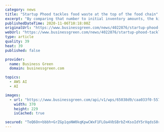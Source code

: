 ```yaml
---
category: news
title: "Startup Phood tackles food waste at the top of the food chain"
excerpt: "By comparing that number to initial inventory amounts, the kitchen tracks its food waste. The process is a big hassle for the prepared food sector, but food waste is an even bigger problem for the planet,"
publishedDateTime: 2020-11-06T10:18:00Z
originalUrl: "https://www.businessgreen.com/news/4022876/startup-phood-tackles-food-waste-food-chain"
webUrl: "https://www.businessgreen.com/news/4022876/startup-phood-tackles-food-waste-food-chain"
type: article
quality: 39
heat: 39
published: false

provider:
  name: Business Green
  domain: businessgreen.com

topics:
  - AWS AI
  - AI

images:
  - url: "https://www.businessgreen.com/api/v1/wps/65038d9/caa033f0-5572-4dc0-94c0-74136f121494/2/Phood-X-Donut-Success-370x229.jpg"
    width: 370
    height: 229
    isCached: true

secured: "TeQ6On+bbbh+GrZGp1qoNW0kqKpwCWxF1FLOa4VbSBrbZ+KsoIdY5rXqdsS0rv5YfIfI08vMyM9XJTB/78x4SW9TATJEK4vF6HABpeAScKrWhlKkPSQo6RX2ocxPgkx+gPoLziN8qqeVwDUexb/vHVzuhhjVvqi3jnQ0yQfsa+qkmH7TjUsphT4waAGm1tRY4EQlzG0G0qV+Aybz/x77M/n/0Tn+6FVYD0GrE8/NCDEgCNkoEHU9h2VNRQyQDjD/ZdYRZGh5s6/0jw46FLU1c2ANVn6qIkAtD+UoaG8mwrjrpRllS313FiEJqaNKeZhJLuw102dBVgblnTJpPB4qM8zHKukFd9mxitkAHARJRbk=;+WSiAHPESdVwgRve/tqdCg=="
---
```



